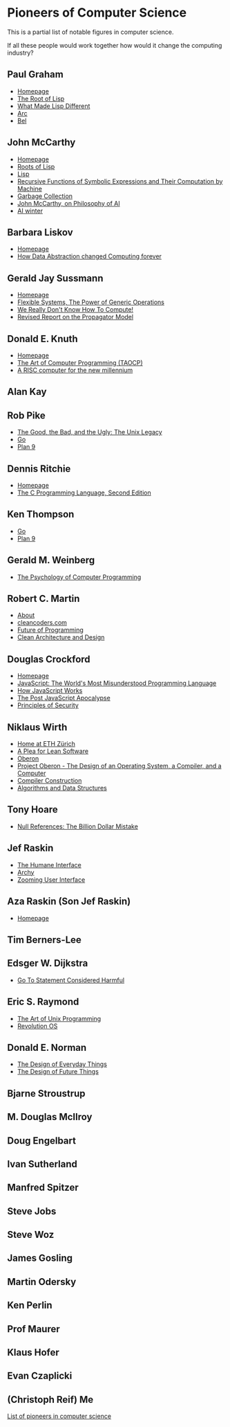# Pioneers of Computer Science

This is a partial list of notable figures in computer science.

If all these people would work together how would it change the computing industry?

## Paul Graham

* [Homepage](http://www.paulgraham.com/index.html)
* [The Root of Lisp](http://www.paulgraham.com/rootsoflisp.html)
* [What Made Lisp Different](http://www.paulgraham.com/diff.html)
* [Arc](http://paulgraham.com/arc.html)
* [Bel](http://paulgraham.com/bel.html)

## John McCarthy

* [Homepage](http://www-formal.stanford.edu/jmc/index.html)
* [Roots of Lisp](http://www.paulgraham.com/rootsoflisp.html)
* [Lisp](https://en.wikipedia.org/wiki/Lisp_(programming_language))
* [Recursive Functions of Symbolic Expressions and Their Computation by Machine](http://jmc.stanford.edu/articles/recursive/recursive.pdf)
* [Garbage Collection](https://en.wikipedia.org/wiki/Garbage_collection_(computer_science))
* [John McCarthy, on Philosophy of AI](https://www.youtube.com/watch?v=K13_sWm_gZw)
* [AI winter](https://en.wikipedia.org/wiki/AI_winter)

## Barbara Liskov

* [Homepage](https://pmg.csail.mit.edu/~liskov/)
* [How Data Abstraction changed Computing forever](https://www.youtube.com/watch?v=_jTc1BTFdIo)

## Gerald Jay Sussmann	

* [Homepage](https://groups.csail.mit.edu/mac/users/gjs/)
* [Flexible Systems, The Power of Generic Operations](https://vimeo.com/151465912)
* [We Really Don't Know How To Compute!](https://www.infoq.com/presentations/We-Really-Dont-Know-How-To-Compute/)
* [Revised Report on the Propagator Model](https://groups.csail.mit.edu/mac/users/gjs/propagators/revised-html.html)

## Donald E. Knuth		

* [Homepage](https://cs.stanford.edu/~knuth/)
* [The Art of Computer Programming (TAOCP)](https://cs.stanford.edu/~knuth/taocp.html)
* [A RISC computer for the new millennium](http://www.mmix.cs.hm.edu)

## Alan Kay



## Rob Pike

* [The Good, the Bad, and the Ugly: The Unix Legacy](http://herpolhode.com/rob/ugly.pdf)
* [Go](https://en.wikipedia.org/wiki/Go_(programming_language))
* [Plan 9](https://en.wikipedia.org/wiki/Plan_9_from_Bell_Labs)

## Dennis Ritchie

* [Homepage](https://www.bell-labs.com/usr/dmr/www/)
* [The C Programming Language, Second Edition](https://s3-us-west-2.amazonaws.com/belllabs-microsite-dritchie/cbook/index.html)

## Ken Thompson

 * [Go](https://en.wikipedia.org/wiki/Go_(programming_language))
 * [Plan 9](https://en.wikipedia.org/wiki/Plan_9_from_Bell_Labs)

## Gerald M. Weinberg	

* [The Psychology of Computer Programming](https://geraldmweinberg.com/Site/Programming_Psychology.html)

## Robert C. Martin

* [About](http://cleancoder.com/files/about.md)
* [cleancoders.com](https://cleancoders.com)
* [Future of Programming](https://youtu.be/ecIWPzGEbFc)
* [Clean Architecture and Design](https://www.youtube.com/watch?v=2dKZ-dWaCiU)

## Douglas Crockford

* [Homepage](https://www.crockford.com/)
* [JavaScript: The World's Most Misunderstood Programming Language](http://www.crockford.com/javascript/javascript.html)
* [How JavaScript Works](https://howjavascriptworks.com)
* [The Post JavaScript Apocalypse](https://www.youtube.com/watch?v=NPB34lDZj3E)
* [Principles of Security](https://www.youtube.com/watch?v=zKuFu19LgZA)

## Niklaus Wirth

* [Home at ETH Zürich](https://people.inf.ethz.ch/wirth/)
* [A Plea for Lean Software](https://cr.yp.to/bib/1995/wirth.pdf)
* [Oberon](https://people.inf.ethz.ch/wirth/Oberon/index.html)
* [Project Oberon - The Design of an Operating System, a Compiler, and a Computer](https://people.inf.ethz.ch/wirth/ProjectOberon/PO.System.pdf)
* [Compiler Construction](https://people.inf.ethz.ch/wirth/CompilerConstruction/CompilerConstruction1.pdf)
* [Algorithms and Data Structures](https://people.inf.ethz.ch/wirth/AD.pdf)

## Tony Hoare

* [Null References: The Billion Dollar Mistake](https://www.infoq.com/presentations/Null-References-The-Billion-Dollar-Mistake-Tony-Hoare/)

## Jef Raskin	

* [The Humane Interface](https://en.wikipedia.org/wiki/The_Humane_Interface)
* [Archy](https://en.wikipedia.org/wiki/Archy_(software))
* [Zooming User Interface](https://en.wikipedia.org/wiki/Zooming_user_interface)

## Aza Raskin (Son Jef Raskin)

* [Homepage](https://aza.wtf)


## Tim Berners-Lee


## Edsger W. Dijkstra	

* [Go To Statement Considered Harmful](https://homepages.cwi.nl/~storm/teaching/reader/Dijkstra68.pdf)

## Eric S. Raymond

* [The Art of Unix Programming](https://nakamotoinstitute.org/static/docs/taoup.pdf)
* [Revolution OS](https://youtu.be/NrI-0u4npGo)

## Donald E. Norman	

* [The Design of Everyday Things](https://jnd.org/the-design-of-everyday-things-revised-and-expanded-edition/)
* [The Design of Future Things](https://jnd.org/the-design-of-future-things/)

## Bjarne Stroustrup

## M. Douglas McIlroy	

## Doug Engelbart		

## Ivan Sutherland		

## Manfred Spitzer		

## Steve Jobs

## Steve Woz

		

## James Gosling		

## Martin Odersky		

## Ken Perlin		

## Prof Maurer

## Klaus Hofer	

## Evan Czaplicki	

## (Christoph Reif) Me

[List of pioneers in computer science](https://en.wikipedia.org/wiki/List_of_pioneers_in_computer_science)

